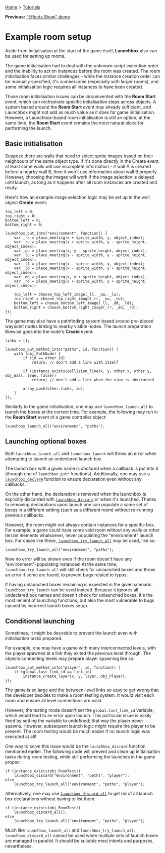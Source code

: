 [Home](/README.md) > [Tutorials](/Docs/Tutorials/TOC.md)

**Previous:** ["Effects Show" demo](/Docs/Tutorials/04-DemoEffectsShow.md)

# Example room setup

Aside from initialisation at the start of the game itself, **Launchbox** also can be used for setting up rooms.

The game initialisation had to deal with the unknown script execution order and the inability to act on instances before the room was created. The room initialisation faces similar challenges - while the instance creation order can be manually specified, it's cumbersome (especially with larger rooms), and some initialisation logic requires all instances to have been created. 

Those room initialisation issues can be circumvented with the **Room Start** event, which can orchestrate specific initialisation steps across objects. A system based around the **Room Start** event may already sufficient, and Launchbox might not add as much value as it does for game initialisation. However, a Launchbox-based room initialisation is still an option; at the same time, the **Room Start** event remains the most natural place for performing the launch.

## Basic initialisation

Suppose there are walls that need to select sprite images based on their neighbours of the same object type. If it's done directly in the Create event, at least some walls will use incomplete information - if wall A is created before a nearby wall B, then it won't use information about wall B properly. However, choosing the images will work if the image selection is delayed until launch, as long as it happens after all room instances are created and ready.

Here's how an example image selection logic may be set up in the wall object **Create** event:

```gml
top_left = 0;
top_right = 0;
bottom_left = 0;
bottom_right = 0;

launchbox_put_into("environment", function() {
    var _rr = place_meeting(x + sprite_width, y, object_index);
    var _ru = place_meeting(x + sprite_width, y - sprite_height, object_index);
    var _uu = place_meeting(x, y - sprite_height, object_index);
    var _lu = place_meeting(x - sprite_width, y - sprite_height, object_index);
    var _ll = place_meeting(x - sprite_width, y, object_index);
    var _ld = place_meeting(x - sprite_width, y + sprite_height, object_index);
    var _dd = place_meeting(x, y + sprite_height, object_index);
    var _rd = place_meeting(x + sprite_width, y + sprite_height, object_index);
    
    top_left = choose_top_left_image(_ll, _uu, _lu);
    top_right = choose_top_right_image(_rr, _uu, _ru);
    bottom_left = choose_bottom_left_image(_ll, _dd, _ld);
    bottom_right = choose_bottom_right_image(_rr, _dd, _rd);
});
```

The game may also have a pathfinding system based around pre-placed waypoint nodes linking to nearby visible nodes. The launch preparation likewise goes into the node's **Create** event:

```gml
links = [];

launchbox_put_method_into("paths", id, function() {
    with (obj_PathNode) {
        if (id == other.id)
            return; // don't add a link with itself
    
        if (instance_exists(collision_line(x, y, other.x, other.y, obj_Wall, true, false))
            return; // don't add a link when the view is obstructed
    
        array_push(other.links, id);
    }
});
```

Similarly to the game initialisation, one may use `launchbox_launch_all` to launch the boxes at the correct time. For example, the following may run in the **Room Start** event of a game controller object:

```gml
launchbox_launch_all("environment", "paths");
```

## Launching optional boxes

Both `launchbox_launch_all` and `launchbox_launch` will throw an error when attempting to launch an undeclared launch box.

The launch box with a given name is *declared* when a callback is put into it (through one of `launchbox_put*` functions). Additionally, one may use a [`launchbox_declare`](/Docs/Reference/Functions/launchbox_declare.md) function to ensure declaration even without any callbacks.

On the other hand, the declaration is removed when the launchbox is explicitly discarded with [`launchbox_discard`](/Docs/Reference/Functions/launchbox_discard.md) or when it's launched. Thanks to removing declarations upon launch one can populate a same set of boxes in a different setting (such as a different room) without re-running previous callbacks.

However, the room might not always contain instances for a specific box. For example, a game could have some void room without any walls or other terrain elements whatsoever, never populating the "environment" launch box. For cases like these, [`launchbox_try_launch_all`](/Docs/Reference/Functions/launchbox_try_launch_all.md) may be used, like so:

```gml
launchbox_try_launch_all("environment", "paths");
```

Now no error will be shown even if the room doesn't have any "environment"-populating instances! At the same time, `launchbox_try_launch_all` will still check for unlaunched boxes and throw an error if some are found, to prevent bugs related to typos.

If having unlaunched boxes remaining is expected in the given scenario, `launchbox_try_launch` can be used instead. Because it ignores all undeclared box names and doesn't check for unlaunched boxes, it's the most lenient of launching functions, but also the most vulnerable to bugs caused by incorrect launch boxes setup.

## Conditional launching

Sometimes, it might be desirable to prevent the launch even with initialisation tasks prepared.

For example, one may have a game with many interconnected levels, with the player spawned at a link they exited the previous level through. The objects connecting levels may prepare player spawning like so:

```gml
launchbox_put_method_into("player", id, function() {
    if (global.last_link_id == link_id)
        instance_create_layer(x, y, layer, obj_Player);
});
```

The game is so large and the between-level links so easy to get wrong that the developer decides to make a room testing system. It would visit each room and ensure all level connections are valid.

However, the testing mode doesn't set the `global.last_link_id` variable, which would lead to an error upon launch. This particular issue is easily fixed by setting the variable to undefined; that way the player never spawns. However, subsequent launch logic might require the player to be present. The room testing would be much easier if no launch logic was executed at all!

One way to solve this issue would be the `launchbox_discard` function mentioned earlier. The following code will prevent and clean up initialisation tasks during room testing, while still performing the launches in the game proper:

```gml
if (instance_exists(obj_RoomTest))
    launchbox_discard("environment", "paths", "player");
else
    launchbox_try_launch_all("environment", "paths", "player");
```

Alternatively, one may use [`launchbox_discard_all`](/Docs/Reference/Functions/launchbox_discard_all.md) to get rid of all launch box declarations without having to list them:

```gml
if (instance_exists(obj_RoomTest))
    launchbox_discard_all();
else
    launchbox_try_launch_all("environment", "paths", "player");
```

 Much like `launchbox_launch_all` and `launchbox_try_launch_all`, `launchbox_discard_all` cannot be used when multiple sets of launch boxes are managed in parallel. It should be suitable most intents and purposes, nevertheless.